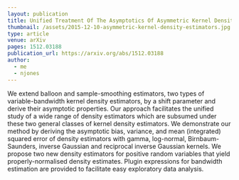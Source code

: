 ```yaml
---
layout: publication
title: Unified Treatment Of The Asymptotics Of Asymmetric Kernel Density Estimators
thumbnail: /assets/2015-12-10-asymmetric-kernel-density-estimators.jpg
type: article
venue: arXiv
pages: 1512.03188
publication_url: https://arxiv.org/abs/1512.03188
author:
  - me
  - njones
---
```


We extend balloon and sample-smoothing estimators, two types of variable-bandwidth kernel density estimators, by a shift parameter and derive their asymptotic properties. Our approach facilitates the unified study of a wide range of density estimators which are subsumed under these two general classes of kernel density estimators. We demonstrate our method by deriving the asymptotic bias, variance, and mean (integrated) squared error of density estimators with gamma, log-normal, Birnbaum-Saunders, inverse Gaussian and reciprocal inverse Gaussian kernels. We propose two new density estimators for positive random variables that yield properly-normalised density estimates. Plugin expressions for bandwidth estimation are provided to facilitate easy exploratory data analysis.
